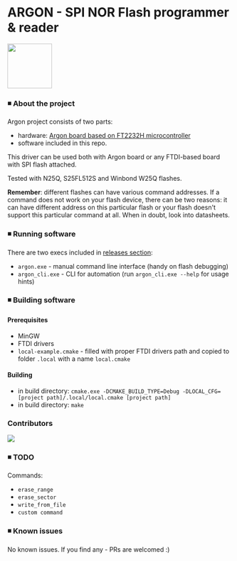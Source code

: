 # ARGON - SPI NOR Flash programmer & reader

<img align="center" width="100" height="100" src="http://alicja.space/argon-logo.png"> 

### ◾ About the project

Argon project consists of two parts: 
- hardware: [Argon board based on FT2232H microcontroller](https://github.com/alicjamusial/argon/)
- software included in this repo.

This driver can be used both with Argon board or any FTDI-based board with SPI flash attached.

Tested with N25Q, S25FL512S and Winbond W25Q flashes.

**Remember**: different flashes can have various command addresses. If a command does not work on your flash device, there can be two reasons: it can have different address on this particular flash or your flash doesn't support this particular command at all. When in doubt, look into datasheets.

### ◾ Running software
There are two execs included in [releases section]():
- `argon.exe` - manual command line interface (handy on flash debugging)
- `argon_cli.exe` - CLI for automation (run `argon_cli.exe --help` for usage hints)

### ◾ Building software
#### Prerequisites
- MinGW
- FTDI drivers
- `local-example.cmake` - filled with proper FTDI drivers path and copied to folder `.local` with a name `local.cmake`
#### Building
- in build directory: `cmake.exe -DCMAKE_BUILD_TYPE=Debug -DLOCAL_CFG=[project path]/.local/local.cmake [project path]`
- in build directory: `make`

### Contributors
<a href="https://github.com/alicjamusial/argon-driver/graphs/contributors">
  <img src="https://contrib.rocks/image?repo=alicjamusial/argon-driver" />
</a>

### ◾ TODO
Commands:
- `erase_range`
- `erase_sector`
- `write_from_file`
- `custom command`

### ◾ Known issues
No known issues. If you find any - PRs are welcomed :)